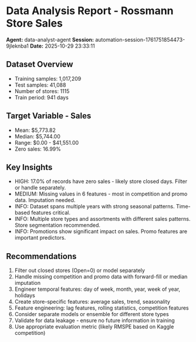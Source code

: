 # Data Analysis Report - Rossmann Store Sales

**Agent:** data-analyst-agent
**Session:** automation-session-1761751854473-9jleknba1
**Date:** 2025-10-29 23:33:11

## Dataset Overview

- Training samples: 1,017,209
- Test samples: 41,088
- Number of stores: 1115
- Train period: 941 days

## Target Variable - Sales

- Mean: $5,773.82
- Median: $5,744.00
- Range: $0.00 - $41,551.00
- Zero sales: 16.99%

## Key Insights

- HIGH: 17.0% of records have zero sales - likely store closed days. Filter or handle separately.
- MEDIUM: Missing values in 6 features - most in competition and promo data. Imputation needed.
- INFO: Dataset spans multiple years with strong seasonal patterns. Time-based features critical.
- INFO: Multiple store types and assortments with different sales patterns. Store segmentation recommended.
- INFO: Promotions show significant impact on sales. Promo features are important predictors.

## Recommendations

1. Filter out closed stores (Open=0) or model separately
2. Handle missing competition and promo data with forward-fill or median imputation
3. Engineer temporal features: day of week, month, year, week of year, holidays
4. Create store-specific features: average sales, trend, seasonality
5. Feature engineering: lag features, rolling statistics, competition features
6. Consider separate models or ensemble for different store types
7. Validate for data leakage - ensure no future information in training
8. Use appropriate evaluation metric (likely RMSPE based on Kaggle competition)
